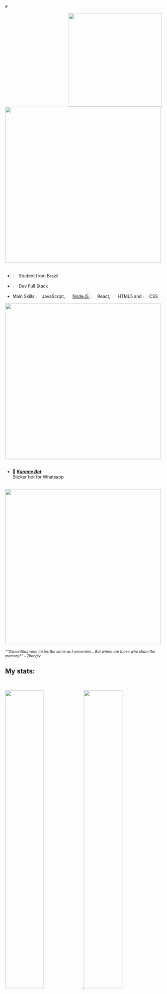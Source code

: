     #
<div>
<img src="https://cdn.discordapp.com/attachments/1125896706970636388/1129149819328413886/Group_1.png" width="300" align="right" border-radius="30px"/>
<br/>
<img src="https://cdn.discordapp.com/attachments/1125896706970636388/1129149126693638345/Untitled_1.png" width="500" />
<br/>
<br/>
  
- <img src="https://cdn.discordapp.com/attachments/1129157435865698425/1129157536457703564/3022562.png" alt="." width="16" height="16"/> Student from Brazil  
- <img src="https://cdn.discordapp.com/attachments/1129157435865698425/1129158738046095390/1024px-Circle-icons-dev.png" alt="." width="16" height="16"/> Dev Full Stack 

- Main Skills <img src="https://cdn.discordapp.com/emojis/620827756653051914.png" alt="." width="16" height="16"/> JavaScript, <img src="https://cdn.discordapp.com/emojis/932559343600156674.png?size=20" alt="." width="16" height="16"/> [NodeJS](https://nodejs.org/), <img src="https://cdn.discordapp.com/attachments/1129157435865698425/1129159756314054716/logo-react-icon.png" alt="." width="16" height="16"/> React, <img src="https://cdn.discordapp.com/attachments/1129157435865698425/1129160404363382844/1532556.png" alt="." width="16" height="16"/> HTML5 and <img src="https://cdn.discordapp.com/attachments/1129157435865698425/1129160525956268042/732190.png" alt="." width="16" height="16"/> CSS


<img src="https://cdn.discordapp.com/attachments/1129157435865698425/1129162701097140244/Mask_group.png" width="500" />
<br/>
<br/>
  
- 📗 [***Kurome Bot***](https://github.com/KaykSilva/kuromee) <br/>
  Sticker bot for Whatsapp


<br/>
<img src="https://cdn.discordapp.com/attachments/820557032016969751/1056419021110661210/herrscher-of-human-ego-elysia.gif" width="500" /><br/>

<sub>  *“"Osmanthus wine tastes the same as I remember... But where are those who share the memory?” – Zhongly* </sub>
</div>


## My stats:

<br/>
<p align="left">
  <a href="/">
  <img width="49.5%" src="https://github-readme-stats.vercel.app/api?username=KaykSilva&theme=dracula&show_icons=true" />
    <img width="49.5%" src="https://github-readme-streak-stats.herokuapp.com/?user=KaykSilva&theme=dracula&hide_border=true" />
  </a>
</p>
<br>



## Thanks for reading ❤️

![:aikocount](https://count.getloli.com/get/@KaykSilva?theme=rule34)
